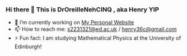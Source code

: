 ### Hi there 👋 This is DrOreilleNehCINQ , aka Henry YIP


- 🔭 I’m currently working on [My Personal Website](https://henry-yip.com/) 
- 📫 How to reach me: s2231321@ed.ac.uk / henry36c@gmail.com
- ⚡ Fun fact: I am studying Mathematical Physics at the University of Edinburgh! 
